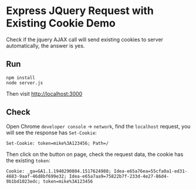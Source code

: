 Express JQuery Request with Existing Cookie Demo
================================================

Check if the jquery AJAX call will send existing cookies to server automatically, the answer is yes.

Run
---

```
npm install
node server.js
```

Then visit <http://localhost:3000>

Check
-----

Open Chrome `developer console` -> `network`, find the `localhost` request, you will see the response has `Set-Cookie`:

```
Set-Cookie: token=mike%3A123456; Path=/
```

Then click on the button on page, check the request data, the cookie has the existing `token`:

```
Cookie: _ga=GA1.1.1940290804.1517624988; Idea-e65a76ea=55cfa0a1-ed31-4683-9aaf-46d8bf699e32; Idea-e65a7aa9=75822b7f-233d-4e27-86d4-9b1bd1023edc; token=mike%3A123456
```
